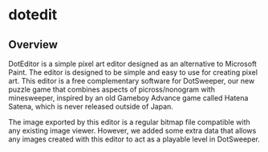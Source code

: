 # dotedit

## Overview

DotEditor is a simple pixel art editor designed as an alternative to Microsoft Paint.
The editor is designed to be simple and easy to use for creating pixel art.
This editor is a free complementary software for DotSweeper, our new puzzle game
that combines aspects of picross/nonogram with minesweeper, inspired by an old
Gameboy Advance game called Hatena Satena, which is never released outside of Japan.

The image exported by this editor is a regular bitmap file compatible with any
existing image viewer. However, we added some extra data that allows any images
created with this editor to act as a playable level in DotSweeper.